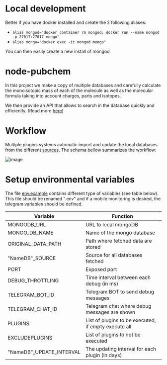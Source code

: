 # Local development

Better if you have docker installed and create the 2 following aliases:

- `alias mongod="docker container rm mongod; docker run --name mongod -p 27017:27017 mongo"`
- `alias mongo="docker exec -it mongod mongo"`

You can then easily create a new install of mongod

# node-pubchem

In this project we make a copy of multiple databases and carefully calculate the monoisotopic mass of each of the molecule as well as the molecular formula taking into account charges, parts and isotopes.

We then provide an API that allows to search in the database quickly and efficiently. (Read more [here](../README.md#api))

# Workflow

Multiple plugins systems automatic import and update the local databases from the different [sources](../README.md#sources). The schema bellow summarizes the workflow:

![image](https://user-images.githubusercontent.com/92425679/205658491-6ba8a473-0c7e-461a-b409-f07180f9a471.png)

# Setup environmental variables

The file [env.example](./.env.exemple) contains different type of variables (see table below). This file should be renamed ".env" and if a mobile monitoring is desired, the telegram variables should be defined.

<!-- TABLE_GENERATE_START -->

| Variable                  | Function                                             |
| ------------------------- | ---------------------------------------------------- |
| MONGODB_URL               | URL to local mongoDB                                 |
| MONGO_DB_NAME             | Name of the mongo database                           |
| ORIGINAL_DATA_PATH        | Path where fetched data are stored                   |
| "NameDB"\_SOURCE          | Source for all databases fetched                     |
| PORT                      | Exposed port                                         |
| DEBUG_THROTTLING          | Time interval between each debug (in ms)             |
| TELEGRAM_BOT_ID           | Telegram BOT to send debug messages                  |
| TELEGRAM_CHAT_ID          | Telegram chat where debug messages are shown         |
| PLUGINS                   | List of plugins to be executed, if empty execute all |
| EXCLUDEPLUGINS            | List of plugins to not be executed                   |
| "NameDB"\_UPDATE_INTERVAL | The updating interval for each plugin (in days)      |

<!-- TABLE_GENERATE_END -->
